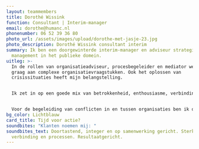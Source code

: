 ```yaml
---
layout: teammembers
title: Dorothé Wissink
function: Consultant | Interim-manager
email: dorothe@humanc.nl
phonenumber: 06 52 39 36 80
photo_url: /assets/images/upload/dorothe-met-jasje-23.jpg
photo_description: Dorothé Wissink consultant interim
summary: Ik ben een doorgewinterde interim-manager en adviseur strategisch
  management in het publieke domein. ​
uitleg: >-
  In de rollen van organisatieadviseur, procesbegeleider en mediator werk ik
  graag aan complexe organisatievraagstukken. Ook het oplossen van
  crisissituaties heeft mijn belangstelling. ​


  ​Ik zet in op een goede mix van betrokkenheid, enthousiasme, verbinding en focus op proces en resultaat. Daarbij geloof ik sterk in de samenhang tussen strategie, mens, middelen en processen, om daarmee het beste uit mens en organisatie te halen. ​


  ​Voor de begeleiding van conflicten in en tussen organisaties ben ik ook inzetbaar als (Mfn-geregistreerd) mediator.
bg_color: Lichtblauw
card_title: Tijd voor actie?
soundbites: "Klanten noemen mij: "
soundbites_text: Doortastend, integer en op samenwerking gericht. Sterk op
  verbinding en processen. Resultaatgericht.
---
```


